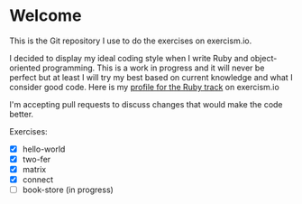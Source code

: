 # Welcome

This is the Git repository I use to do the exercises on exercism.io.

I decided to display my ideal coding style when I write Ruby and object-oriented programming. This is a work in progress and it will never be perfect but at least I will try my best based on current knowledge and what I consider good code. Here is my [profile for the Ruby track](https://exercism.io/profiles/AlexB52) on exercism.io

I'm accepting pull requests to discuss changes that would make the code better.

Exercises:
- [x] hello-world
- [x] two-fer
- [x] matrix
- [x] connect
- [ ] book-store (in progress)
